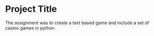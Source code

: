 # Project Title

The assignment was to create a text based game and include a set of casino games in python

